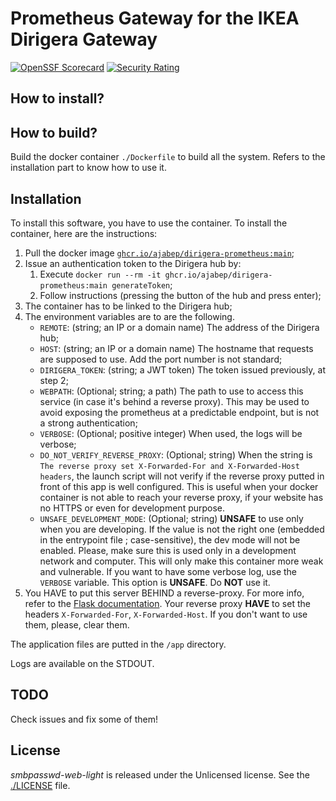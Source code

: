 # Prometheus Gateway for the IKEA Dirigera Gateway

[![OpenSSF Scorecard](https://api.securityscorecards.dev/projects/github.com/ajabep/dirigera-prometheus/badge)](https://securityscorecards.dev/viewer/?uri=github.com/ajabep/dirigera-prometheus)
[![Security Rating](https://sonarcloud.io/api/project_badges/measure?project=ajabeporg_dirigera-prometheus&metric=security_rating)](https://sonarcloud.io/summary/new_code?id=ajabeporg_dirigera-prometheus)


## How to install?

## How to build?

Build the docker container `./Dockerfile` to build all the system. Refers to the installation part to know how to use it.


## Installation

To install this software, you have to use the container. To install the container, here are the instructions:

1. Pull the docker image [`ghcr.io/ajabep/dirigera-prometheus:main`](https://ghcr.io/ajabep/dirigera-prometheus:main);
2. Issue an authentication token to the Dirigera hub by:
   1. Execute `docker run --rm -it ghcr.io/ajabep/dirigera-prometheus:main generateToken`;
   2. Follow instructions (pressing the button of the hub and press enter);
3. The container has to be linked to the Dirigera hub;
4. The environment variables are to are the following.
	- `REMOTE`: (string; an IP or a domain name) The address of the Dirigera hub;
	- `HOST`: (string; an IP or a domain name) The hostname that requests are supposed to use. Add the port number
	  is not standard;
	- `DIRIGERA_TOKEN`: (string; a JWT token) The token issued previously, at step 2;
	- `WEBPATH`: (Optional; string; a path) The path to use to access this service (in case it's behind a reverse proxy). This may
      be used to avoid exposing the prometheus at a predictable endpoint, but is not a strong authentication;
    - `VERBOSE`: (Optional; positive integer) When used, the logs will be verbose;
    - `DO_NOT_VERIFY_REVERSE_PROXY`: (Optional; string) When the string is `The reverse proxy set X-Forwarded-For and
	  X-Forwarded-Host headers`, the launch script will not verify if the reverse proxy putted in front of this app is
	  well configured. This is useful when your docker container is not able to reach your reverse proxy, if your
	  website has no HTTPS or even for development purpose.
	- `UNSAFE_DEVELOPMENT_MODE`: (Optional; string) **UNSAFE** to use only when you are developing. If the value is not
	  the right one (embedded in the entrypoint file ; case-sensitive), the dev mode will not be enabled. Please, make
	  sure this is used only in a development network and computer. This will only make this container more weak and
	  vulnerable. If you want to have some verbose log, use the `VERBOSE` variable. This option is **UNSAFE**. Do
      **NOT** use it.
5. You HAVE to put this server BEHIND a reverse-proxy. For more info, refer to the
   [Flask documentation](https://flask.palletsprojects.com/en/2.3.x/deploying/). Your reverse proxy **HAVE** to set the
   headers `X-Forwarded-For`, `X-Forwarded-Host`. If you don't want to use them, please, clear them.

The application files are putted in the `/app` directory.

Logs are available on the STDOUT.

## TODO

Check issues and fix some of them!

## License

*smbpasswd-web-light* is released under the Unlicensed license. See the [./LICENSE](LICENSE) file.
